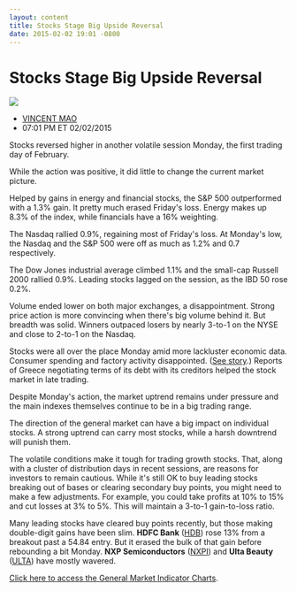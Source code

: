 ```yaml
---
layout: content
title: Stocks Stage Big Upside Reversal
date: 2015-02-02 19:01 -0800
---
```



Stocks Stage Big Upside Reversal
=================================


![](https://www.investors.com/wp-content/uploads/ibd-migrated-images/MPv_150203_635584874409175368.png)

* [VINCENT MAO](https://www.investors.com/author/maov/ "Posts by VINCENT MAO")
* 07:01 PM ET 02/02/2015




  

Stocks reversed higher in another volatile session Monday, the first trading day of February.

  

While the action was positive, it did little to change the current market picture.

  

Helped by gains in energy and financial stocks, the S&P 500 outperformed with a 1.3% gain. It pretty much erased Friday's loss. Energy makes up 8.3% of the index, while financials have a 16% weighting.

  

The Nasdaq rallied 0.9%, regaining most of Friday's loss. At Monday's low, the Nasdaq and the S&P 500 were off as much as 1.2% and 0.7 respectively.

  

The Dow Jones industrial average climbed 1.1% and the small-cap Russell 2000 rallied 0.9%. Leading stocks lagged on the session, as the IBD 50 rose 0.2%.

  

Volume ended lower on both major exchanges, a disappointment. Strong price action is more convincing when there's big volume behind it. But breadth was solid. Winners outpaced losers by nearly 3-to-1 on the NYSE and close to 2-to-1 on the Nasdaq.

  

Stocks were all over the place Monday amid more lackluster economic data. Consumer spending and factory activity disappointed. ([See story](http://news.investors.com/economy/020215-737466-manufacturing-decelerate-but-forecast-upbeat-if-consumers-spend.htm).) Reports of Greece negotiating terms of its debt with its creditors helped the stock market in late trading.

  

Despite Monday's action, the market uptrend remains under pressure and the main indexes themselves continue to be in a big trading range.

  

The direction of the general market can have a big impact on individual stocks. A strong uptrend can carry most stocks, while a harsh downtrend will punish them.

  

The volatile conditions make it tough for trading growth stocks. That, along with a cluster of distribution days in recent sessions, are reasons for investors to remain cautious. While it's still OK to buy leading stocks breaking out of bases or clearing secondary buy points, you might need to make a few adjustments. For example, you could take profits at 10% to 15% and cut losses at 3% to 5%. This will maintain a 3-to-1 gain-to-loss ratio.

  

Many leading stocks have cleared buy points recently, but those making double-digit gains have been slim. **HDFC Bank** ([HDB](https://research.investors.com/quote.aspx?symbol=HDB)) rose 13% from a breakout past a 54.84 entry. But it erased the bulk of that gain before rebounding a bit Monday. **NXP Semiconductors** ([NXPI](https://research.investors.com/quote.aspx?symbol=NXPI)) and **Ulta Beauty** ([ULTA](https://research.investors.com/quote.aspx?symbol=ULTA)) have mostly wavered.

  

[Click here to access the General Market Indicator Charts](https://www.investors.com/pdf/GMI_020315.pdf).




